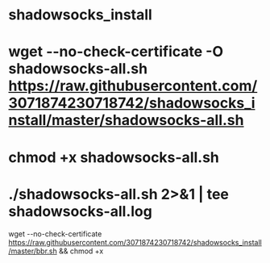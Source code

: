 # shadowsocks_install
# wget --no-check-certificate -O shadowsocks-all.sh https://raw.githubusercontent.com/3071874230718742/shadowsocks_install/master/shadowsocks-all.sh
# chmod +x shadowsocks-all.sh
# ./shadowsocks-all.sh 2>&1 | tee shadowsocks-all.log
wget --no-check-certificate https://raw.githubusercontent.com/3071874230718742/shadowsocks_install/master/bbr.sh && chmod +x
